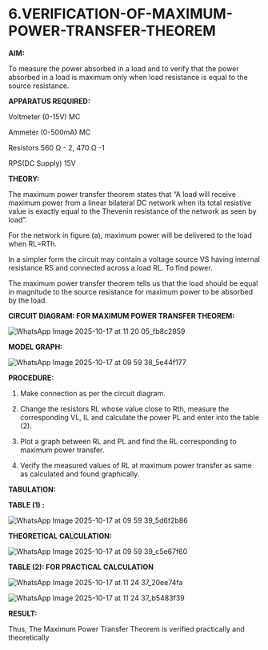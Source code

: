 # 6.VERIFICATION-OF-MAXIMUM-POWER-TRANSFER-THEOREM

**AIM:**

To measure the power absorbed in a load and to verify that the power absorbed in a load is maximum only when load resistance is equal to the source resistance.

**APPARATUS REQUIRED:**

Voltmeter (0-15V) MC

Ammeter (0-500mA) MC

Resistors 560 Ω - 2, 470 Ω -1

RPS(DC Supply)  15V	

**THEORY:**

The maximum power transfer theorem states that “A load will receive maximum power from a linear bilateral DC network when its total resistive value is exactly equal to the Thevenin resistance of the network as seen by load”.

For the network in figure (a), maximum power will be delivered to the load when RL=RTh.

In a simpler form the circuit may contain a voltage source VS having internal resistance RS and connected across a load RL. To find power.
 
The maximum power transfer theorem tells us that the load should be equal in magnitude to the source resistance for maximum power to be absorbed by the load.

**CIRCUIT DIAGRAM: FOR MAXIMUM POWER TRANSFER THEOREM:**

![WhatsApp Image 2025-10-17 at 11 20 05_fb8c2859](https://github.com/user-attachments/assets/e957a891-4011-4af3-bb33-56f716549ead)

**MODEL GRAPH:**

![WhatsApp Image 2025-10-17 at 09 59 38_5e44f177](https://github.com/user-attachments/assets/420aa08b-ebcf-41cc-bd6c-744e0c23935f)


**PROCEDURE:**

1.	Make connection as per the circuit diagram.

2.	Change the resistors RL whose value close to Rth, measure the corresponding VL, IL and calculate the power PL and enter into the table (2).

3.	Plot a graph between RL and PL and find the RL corresponding to maximum power transfer.

4.	Verify the measured values of RL at maximum power transfer as same as calculated and found graphically.

**TABULATION:**
 
**TABLE (1) :**

![WhatsApp Image 2025-10-17 at 09 59 39_5d6f2b86](https://github.com/user-attachments/assets/9059773e-417e-4934-894f-d6f42edbafff)

**THEORETICAL CALCULATION:**

![WhatsApp Image 2025-10-17 at 09 59 39_c5e67f60](https://github.com/user-attachments/assets/7a9643fe-39fa-4fde-aa16-0443773415c0)

**TABLE (2): FOR PRACTICAL CALCULATION**

![WhatsApp Image 2025-10-17 at 11 24 37_20ee74fa](https://github.com/user-attachments/assets/e447b47f-c201-4170-a6bd-2319441b21a0)

![WhatsApp Image 2025-10-17 at 11 24 37_b5483f39](https://github.com/user-attachments/assets/6dbd8e59-4cbf-494d-90bb-bf4c6e0ea917)

**RESULT:**

Thus, The Maximum Power Transfer Theorem is verified practically and theoretically


